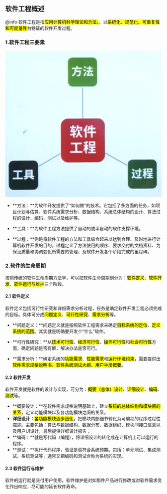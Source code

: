 ## 软件工程概述

@info 软件工程是指<mark>应用计算机科学理论和方法，</mark>，以<mark>系统化、规范化、可重复性和可度量性</mark>为特征的软件开发过程。

### 1.软件工程三要素

<img class="f-cover" src="/assets/imgs/architect/software/preface/软件工程三要素.png">

* **方法：**为软件开发提供了“如何做”的技术。它包括了多方面的任务，如项目计划与估算、软件系统需求分析、数据结构、系统总体结构的设计、算法过程的设计、编码、测试以及维护等。

* **工具：**为软件工程方法提供了自动的或半自动的软件支撑环境。

* **过程：**则是将软件工程的方法和工具综合起来以达到合理、及时地进行计算机软件开发的目的。过程定义了方法使用的顺序、要求交付的文档资料、为保证质量和协调变化所需要的管理、及软件开发各个阶段完成的里程碑。

### 2.软件的生命周期

按照传统的软件生命周期方法学，可以把软件生命周期划分为：<mark>软件定义</mark>、<mark>软件开发</mark>、<mark>软件运行与维护</mark>三个阶段。

#### 2.1 软件定义
软件定义包括可行性研究和详细需求分析过程，任务是确定软件开发工程必须完成的目标。具体可分成<mark>问题定义</mark>、<mark>可行性研究</mark>、<mark>需求分析</mark>等。
* **问题定义：**问题定义就是按照软件工程需求来确定<mark>目标系统的定位</mark>、<mark>定义系统的范围</mark>。其实就是明确要开发个“什么”软件。

* **可行性研究：**从<mark>技术可行性</mark>、<mark>经济可行性</mark>、<mark>操作可行性</mark>和<mark>社会可行性</mark>方面，确定问题是否有解，解决办法是否可行。

* **需求分析：**确定系统的<mark>功能需求</mark>、<mark>性能需求</mark>和<mark>运行环境约束</mark>，需要提供出<mark>软件需求规格说明书、软件系统测试大纲、用户手册概要</mark>。

#### 2.2 软件开发
软件开发就是软件的设计与实现，可分为：<mark>概要（总体）设计</mark>、<mark>详细设计</mark>、<mark>编码</mark>、<mark>测试</mark>等。
* **概要设计：**在软件需求规格说明基础上，建立<mark>系统的总体结构和模块间的关系</mark>，定义功能模块以及各功能模块之间的关系。
* **详细设计：**<mark>各功能模块逐步细化</mark>，把模块内部细节转化为可编程的程序过程性描述。主要包括：算法与数据结构、数据分布、数据组织、模块间接口信息以及用户UI设计，最后提供详细设计报告；
* **编码：**就是写代码（编程），将详细设计的转化成在计算机上可以运行的程序。
* **测试：**执行代码程序，验证是否符合系统预期。包括：单元测试、集成测试、系统测试等，通常又把编码和测试合称为系统的实现。

#### 2.3 软件运行与维护
软件的运行就是交付用户使用。软件维护是对如那件产品进行修改或对软件需求变化作出响应，尽可能的延长软件寿命。